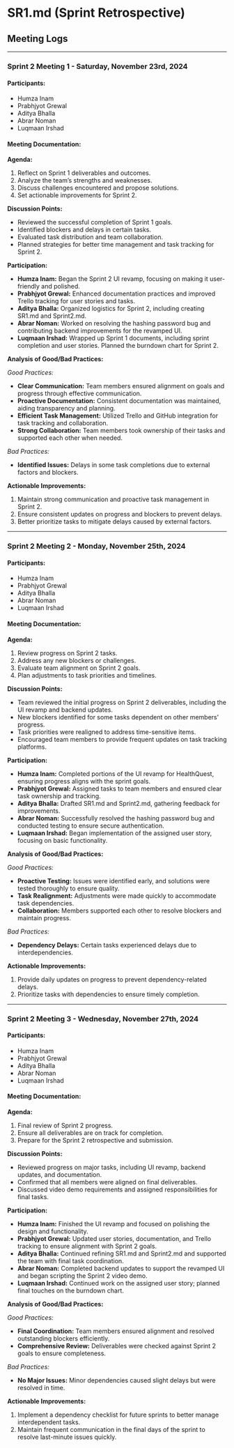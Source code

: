 # SR1.md (Sprint Retrospective)

## Meeting Logs

---

### **Sprint 2 Meeting 1 - Saturday, November 23rd, 2024**

#### **Participants:**
- Humza Inam
- Prabhjyot Grewal
- Aditya Bhalla
- Abrar Noman
- Luqmaan Irshad

#### **Meeting Documentation:**

**Agenda:**
1. Reflect on Sprint 1 deliverables and outcomes.
2. Analyze the team’s strengths and weaknesses.
3. Discuss challenges encountered and propose solutions.
4. Set actionable improvements for Sprint 2.

**Discussion Points:**
- Reviewed the successful completion of Sprint 1 goals.
- Identified blockers and delays in certain tasks.
- Evaluated task distribution and team collaboration.
- Planned strategies for better time management and task tracking for Sprint 2.

**Participation:**
- **Humza Inam:** Began the Sprint 2 UI revamp, focusing on making it user-friendly and polished.
- **Prabhjyot Grewal:** Enhanced documentation practices and improved Trello tracking for user stories and tasks.
- **Aditya Bhalla:** Organized logistics for Sprint 2, including creating SR1.md and Sprint2.md.
- **Abrar Noman:** Worked on resolving the hashing password bug and contributing backend improvements for the revamped UI.
- **Luqmaan Irshad:** Wrapped up Sprint 1 documents, including sprint completion and user stories. Planned the burndown chart for Sprint 2.

**Analysis of Good/Bad Practices:**

*Good Practices:*
- **Clear Communication:** Team members ensured alignment on goals and progress through effective communication.
- **Proactive Documentation:** Consistent documentation was maintained, aiding transparency and planning.
- **Efficient Task Management:** Utilized Trello and GitHub integration for task tracking and collaboration.
- **Strong Collaboration:** Team members took ownership of their tasks and supported each other when needed.

*Bad Practices:*
- **Identified Issues:** Delays in some task completions due to external factors and blockers.

**Actionable Improvements:**
1. Maintain strong communication and proactive task management in Sprint 2.
2. Ensure consistent updates on progress and blockers to prevent delays.
3. Better prioritize tasks to mitigate delays caused by external factors.

---

### **Sprint 2 Meeting 2 - Monday, November 25th, 2024**

#### **Participants:**
- Humza Inam
- Prabhjyot Grewal
- Aditya Bhalla
- Abrar Noman
- Luqmaan Irshad

#### **Meeting Documentation:**

**Agenda:**
1. Review progress on Sprint 2 tasks.
2. Address any new blockers or challenges.
3. Evaluate team alignment on Sprint 2 goals.
4. Plan adjustments to task priorities and timelines.

**Discussion Points:**
- Team reviewed the initial progress on Sprint 2 deliverables, including the UI revamp and backend updates.
- New blockers identified for some tasks dependent on other members’ progress.
- Task priorities were realigned to address time-sensitive items.
- Encouraged team members to provide frequent updates on task tracking platforms.

**Participation:**
- **Humza Inam:** Completed portions of the UI revamp for HealthQuest, ensuring progress aligns with the sprint goals.
- **Prabhjyot Grewal:** Assigned tasks to team members and ensured clear task ownership and tracking.
- **Aditya Bhalla:** Drafted SR1.md and Sprint2.md, gathering feedback for improvements.
- **Abrar Noman:** Successfully resolved the hashing password bug and conducted testing to ensure secure authentication.
- **Luqmaan Irshad:** Began implementation of the assigned user story, focusing on basic functionality.

**Analysis of Good/Bad Practices:**

*Good Practices:*
- **Proactive Testing:** Issues were identified early, and solutions were tested thoroughly to ensure quality.
- **Task Realignment:** Adjustments were made quickly to accommodate task dependencies.
- **Collaboration:** Members supported each other to resolve blockers and maintain progress.

*Bad Practices:*
- **Dependency Delays:** Certain tasks experienced delays due to interdependencies.

**Actionable Improvements:**
1. Provide daily updates on progress to prevent dependency-related delays.
2. Prioritize tasks with dependencies to ensure timely completion.

---

### **Sprint 2 Meeting 3 - Wednesday, November 27th, 2024**

#### **Participants:**
- Humza Inam
- Prabhjyot Grewal
- Aditya Bhalla
- Abrar Noman
- Luqmaan Irshad

#### **Meeting Documentation:**

**Agenda:**
1. Final review of Sprint 2 progress.
2. Ensure all deliverables are on track for completion.
3. Prepare for the Sprint 2 retrospective and submission.

**Discussion Points:**
- Reviewed progress on major tasks, including UI revamp, backend updates, and documentation.
- Confirmed that all members were aligned on final deliverables.
- Discussed video demo requirements and assigned responsibilities for final tasks.

**Participation:**
- **Humza Inam:** Finished the UI revamp and focused on polishing the design and functionality.
- **Prabhjyot Grewal:** Updated user stories, documentation, and Trello tracking to ensure alignment with Sprint 2 goals.
- **Aditya Bhalla:** Continued refining SR1.md and Sprint2.md and supported the team with final task coordination.
- **Abrar Noman:** Completed backend updates to support the revamped UI and began scripting the Sprint 2 video demo.
- **Luqmaan Irshad:** Continued work on the assigned user story; planned final touches on the burndown chart.

**Analysis of Good/Bad Practices:**

*Good Practices:*
- **Final Coordination:** Team members ensured alignment and resolved outstanding blockers efficiently.
- **Comprehensive Review:** Deliverables were checked against Sprint 2 goals to ensure completeness.

*Bad Practices:*
- **No Major Issues:** Minor dependencies caused slight delays but were resolved in time.

**Actionable Improvements:**
1. Implement a dependency checklist for future sprints to better manage interdependent tasks.
2. Maintain frequent communication in the final days of the sprint to resolve last-minute issues quickly.

